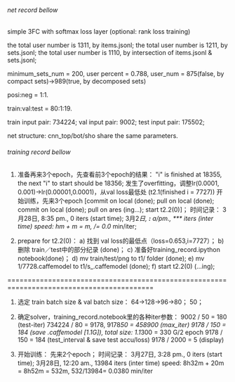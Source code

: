 ###### net record bellow

simple 3FC with softmax loss layer (optional: rank loss training)

the total user number is 1311, by items.jsonl;
the total user number is 1211, by sets.jsonl;
the total user number is 1110, by intersection of items.jsonl & sets.jsonl;

minimum_sets_num = 200, user percent = 0.788, user_num = 875(false, by compact sets)->989(true, by decomposed sets)

posi:neg = 1:1.

train:val:test = 80:1:19.

train input pair: 734224;
val input pair: 9002;
test input pair: 175502;

net structure: cnn_top/bot/sho share the same parameters.

###### training record bellow

1. 准备再来3个epoch，先查看前3个epoch的结果：
	"i" is finished at 18355, the next "i" to start should be 18356;
	发生了overfitting，调整lr(0.0001, 0.001)->lr(0.00001,0.0001)，从val loss最低处 (t2.1(finished i = 7727)) 开始训练，先来3个epoch [commit on local (done); pull on local (done); commit on local (done); pull on ares (ing...); start t2.2(0)]；
    时间记录：
	3月28日, 8:35 pm., 0 iters (start time); 3月2*日, **:** a/pm., *** iters (inter time)
	speed: *h*m + *m = *m, */*= 0.0*** min/iter;

2. prepare for t2.2(0)：
	a) 找到 val loss的最低点（loss=0.653,i=7727）；
	b) 删除 train／test中的部分纪录 (done)；
	c) 准备好training_record.ipython notebook(done)；
	d)  mv train/test/png to t1/ folder (done);
	e) mv 1/7728.caffemodel to t1/s_.caffemodel (done);
	f) start t2.2(0) (...ing);

==========================================================================================

1. 选定 train batch size & val batch size：
	64->128->96->80；
	50；

2. 确定solver，training_record.notebook里的各种iter参数：
	9002 / 50 = 180 (test-iter)
	734224 / 80 = 9178, 9178*50 = 458900 (max_iter)
	9178 / 150 = 184 (save .caffemodel [1.1G]), total size: 1.1*300 = 330 G/2 epoch 
	9178 / 150 = 184 (test_interval & save test accu/loss)
	9178 / 2000 = 5 (display)

3. 开始训练：
	先来2个epoch；
    时间记录：
	3月27日, 3:28 pm., 0 iters (start time); 3月28日, 12:20 am., 13984 iters (inter time)
	speed: 8h32m + 20m = 8h52m = 532m, 532/13984= 0.0380 min/iter


